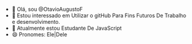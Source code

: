 - 👋 Olá, sou @OtavioAugustoF
- 👀 Estou interessado em Utilizar o gitHub Para Fins Futuros De Trabalho e desenvolvimento.
- 🌱 Atualmente estou Estudante De JavaScript
- 😄 Pronomes: Ele|Dele

